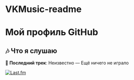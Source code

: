 # VKMusic-readme

# Мой профиль GitHub

## 🎶 Что я слушаю

<!-- LASTFM_START -->
🎵 **Последний трек**: Неизвестно — Ещё ничего не играло
<!-- LASTFM_END -->

[![Last.fm](https://img.shields.io/badge/Last.fm-View_my_profile-d51007?logo=lastfm)](https://www.last.fm/user/ME4TAs)
